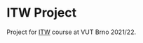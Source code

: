 # ITW Project

Project for [ITW](https://www.fit.vut.cz/study/course/ITW/.en) course at VUT Brno 2021/22.
